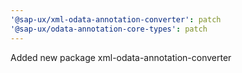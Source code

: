 ```yaml
---
'@sap-ux/xml-odata-annotation-converter': patch
'@sap-ux/odata-annotation-core-types': patch
---
```


Added new package xml-odata-annotation-converter
